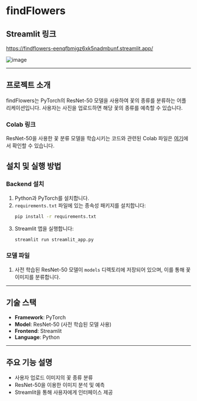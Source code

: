 
# findFlowers

## Streamlit 링크
https://findflowers-eenqfbmjgz6xk5nadmbunf.streamlit.app/

![image](https://github.com/user-attachments/assets/4d74d677-44de-4b1d-b4c3-fa01a28cf30c)

---

## 프로젝트 소개
findFlowers는 PyTorch의 ResNet-50 모델을 사용하여 꽃의 종류를 분류하는 어플리케이션입니다. 사용자는 사진을 업로드하면 해당 꽃의 종류를 예측할 수 있습니다.

### Colab 링크
ResNet-50을 사용한 꽃 분류 모델을 학습시키는 코드와 관련된 Colab 파일은 [여기]( https://colab.research.google.com/drive/1GhHZq4Ce8eWOfYxL2nZBQnfHVuvYJbGz?usp=sharing )에서 확인할 수 있습니다.

## 설치 및 실행 방법

### Backend 설치
1. Python과 PyTorch를 설치합니다.
2. `requirements.txt` 파일에 있는 종속성 패키지를 설치합니다:
   ```bash
   pip install -r requirements.txt
   ```
3. Streamlit 앱을 실행합니다:
   ```bash
   streamlit run streamlit_app.py
   ```

### 모델 파일
1. 사전 학습된 ResNet-50 모델이 `models` 디렉토리에 저장되어 있으며, 이를 통해 꽃 이미지를 분류합니다.

---

## 기술 스택
- **Framework**: PyTorch
- **Model**: ResNet-50 (사전 학습된 모델 사용)
- **Frontend**: Streamlit
- **Language**: Python

---

## 주요 기능 설명
- 사용자 업로드 이미지의 꽃 종류 분류
- ResNet-50을 이용한 이미지 분석 및 예측
- Streamlit을 통해 사용자에게 인터페이스 제공
